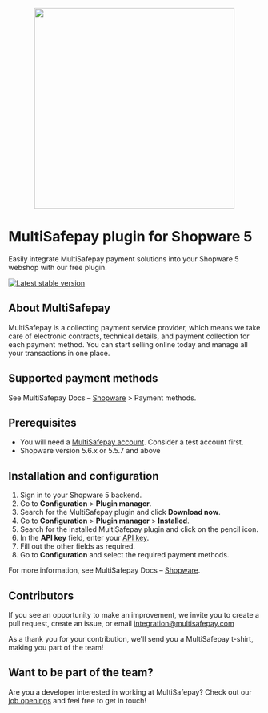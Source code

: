 <p align="center">
  <img src="https://www.multisafepay.com/img/multisafepaylogo.svg" width="400px" position="center">
</p>

# MultiSafepay plugin for Shopware 5

Easily integrate MultiSafepay payment solutions into your Shopware 5 webshop with our free plugin.

[![Latest stable version](https://img.shields.io/github/release/multisafepay/shopware.svg)](https://github.com/MultiSafepay/Shopware)

## About MultiSafepay

MultiSafepay is a collecting payment service provider, which means we take care of electronic contracts, technical details, and payment collection for each payment method. You can start selling online today and manage all your transactions in one place.

## Supported payment methods

See MultiSafepay Docs – [Shopware](https://docs.multisafepay.com/docs/shopware) > Payment methods.

## Prerequisites

- You will need a [MultiSafepay account](https://testmerchant.multisafepay.com/signup). Consider a test account first.
- Shopware version 5.6.x or 5.5.7 and above

## Installation and configuration

1. Sign in to your Shopware 5 backend.
2. Go to **Configuration** > **Plugin manager**.
3. Search for the MultiSafepay plugin and click **Download now**.
4. Go to **Configuration** > **Plugin manager** > **Installed**.
5. Search for the installed MultiSafepay plugin and click on the pencil icon.
6. In the **API key** field, enter your [API key](https://docs.multisafepay.com/docs/sites#site-id-api-key-and-security-code).
7. Fill out the other fields as required.
8. Go to **Configuration** and select the required payment methods.

For more information, see MultiSafepay Docs – [Shopware](https://docs.multisafepay.com/docs/shopware).

## Contributors

If you see an opportunity to make an improvement, we invite you to create a pull request, create an issue, or email <integration@multisafepay.com>

As a thank you for your contribution, we'll send you a MultiSafepay t-shirt, making you part of the team!

## Want to be part of the team?

Are you a developer interested in working at MultiSafepay? Check out our [job openings](https://www.multisafepay.com/careers/#jobopenings) and feel free to get in touch!